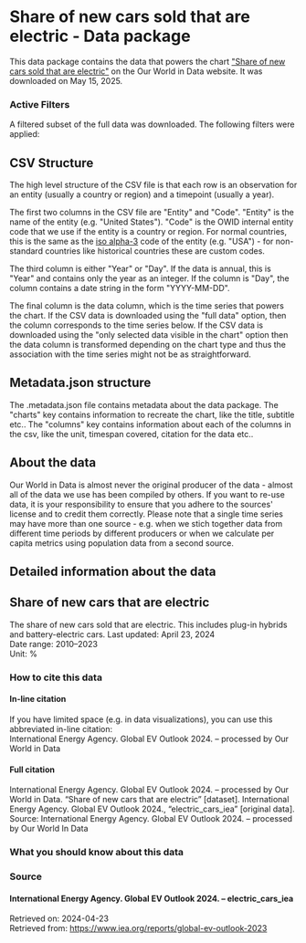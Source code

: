 # Share of new cars sold that are electric - Data package

This data package contains the data that powers the chart ["Share of new cars sold that are electric"](https://ourworldindata.org/grapher/electric-car-sales-share?v=1&csvType=full&useColumnShortNames=false) on the Our World in Data website. It was downloaded on May 15, 2025.

### Active Filters

A filtered subset of the full data was downloaded. The following filters were applied:

## CSV Structure

The high level structure of the CSV file is that each row is an observation for an entity (usually a country or region) and a timepoint (usually a year).

The first two columns in the CSV file are "Entity" and "Code". "Entity" is the name of the entity (e.g. "United States"). "Code" is the OWID internal entity code that we use if the entity is a country or region. For normal countries, this is the same as the [iso alpha-3](https://en.wikipedia.org/wiki/ISO_3166-1_alpha-3) code of the entity (e.g. "USA") - for non-standard countries like historical countries these are custom codes.

The third column is either "Year" or "Day". If the data is annual, this is "Year" and contains only the year as an integer. If the column is "Day", the column contains a date string in the form "YYYY-MM-DD".

The final column is the data column, which is the time series that powers the chart. If the CSV data is downloaded using the "full data" option, then the column corresponds to the time series below. If the CSV data is downloaded using the "only selected data visible in the chart" option then the data column is transformed depending on the chart type and thus the association with the time series might not be as straightforward.

## Metadata.json structure

The .metadata.json file contains metadata about the data package. The "charts" key contains information to recreate the chart, like the title, subtitle etc.. The "columns" key contains information about each of the columns in the csv, like the unit, timespan covered, citation for the data etc..

## About the data

Our World in Data is almost never the original producer of the data - almost all of the data we use has been compiled by others. If you want to re-use data, it is your responsibility to ensure that you adhere to the sources' license and to credit them correctly. Please note that a single time series may have more than one source - e.g. when we stich together data from different time periods by different producers or when we calculate per capita metrics using population data from a second source.

## Detailed information about the data


## Share of new cars that are electric
The share of new cars sold that are electric. This includes plug-in hybrids and battery-electric cars.
Last updated: April 23, 2024  
Date range: 2010–2023  
Unit: %  


### How to cite this data

#### In-line citation
If you have limited space (e.g. in data visualizations), you can use this abbreviated in-line citation:  
International Energy Agency. Global EV Outlook 2024. – processed by Our World in Data

#### Full citation
International Energy Agency. Global EV Outlook 2024. – processed by Our World in Data. “Share of new cars that are electric” [dataset]. International Energy Agency. Global EV Outlook 2024., “electric_cars_iea” [original data].
Source: International Energy Agency. Global EV Outlook 2024. – processed by Our World In Data

### What you should know about this data

### Source

#### International Energy Agency. Global EV Outlook 2024. – electric_cars_iea
Retrieved on: 2024-04-23  
Retrieved from: https://www.iea.org/reports/global-ev-outlook-2023  


    
